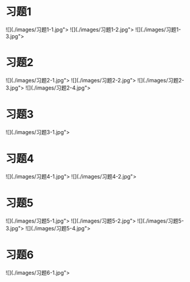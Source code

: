 # 习题1
![](./images/习题1-1.jpg"></div>
![](./images/习题1-2.jpg"></div>
![](./images/习题1-3.jpg"></div>
<br/>

# 习题2
![](./images/习题2-1.jpg"></div>
![](./images/习题2-2.jpg"></div>
![](./images/习题2-3.jpg"></div>
![](./images/习题2-4.jpg"></div>
<br/>

# 习题3
![](./images/习题3-1.jpg"></div>
<br/>

# 习题4
![](./images/习题4-1.jpg"></div>
![](./images/习题4-2.jpg"></div>
<br/>

# 习题5
![](./images/习题5-1.jpg"></div>
![](./images/习题5-2.jpg"></div>
![](./images/习题5-3.jpg"></div>
![](./images/习题5-4.jpg"></div>
<br/>

# 习题6
![](./images/习题6-1.jpg"></div>
<br/>
